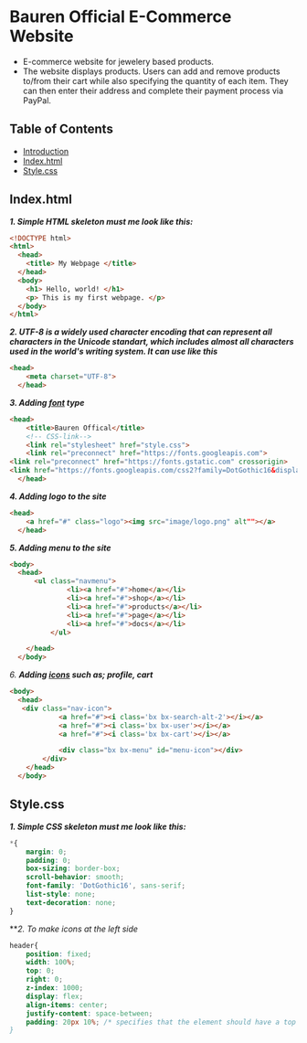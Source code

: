 # **Bauren Official E-Commerce Website**
- E-commerce website for jewelery based products.
- The website displays products. Users can add and remove products to/from their cart while also specifying the quantity of each item. They can then enter their address and complete their payment process via PayPal.


## **Table of Contents**
* [Introduction](#general-info)
* [Index.html](#lab-works)
* [Style.css](https://tldp.org/LDP/abs/html/index.html)

## **Index.html** 
**_1. Simple HTML skeleton must me look like this:_** 
```html
<!DOCTYPE html>
<html>
  <head>
    <title> My Webpage </title>
  </head>
  <body>
    <h1> Hello, world! </h1>
    <p> This is my first webpage. </p>
  </body> 
</html>
```

**_2. UTF-8 is a widely used character encoding that can represent all characters in the Unicode standart, which includes almost all characters used in the world's writing system. It can use like this_**
```html
<head>
    <meta charset="UTF-8">
  </head>
```

**_3. Adding [font](https://fonts.google.com/) type_** 
```html
<head>
    <title>Bauren Offical</title>
    <!-- CSS-link-->
    <link rel="stylesheet" href="style.css">
    <link rel="preconnect" href="https://fonts.googleapis.com">
<link rel="preconnect" href="https://fonts.gstatic.com" crossorigin>
<link href="https://fonts.googleapis.com/css2?family=DotGothic16&display=swap" rel="stylesheet">
  </head>
```

**_4. Adding logo to the site_**
```html
<head>
    <a href="#" class="logo"><img src="image/logo.png" alt""></a>
  </head>
```

**_5. Adding menu to the site_**
```html
<body>
  <head>
      <ul class="navmenu">
              <li><a href="#">home</a></li>
              <li><a href="#">shop</a></li>
              <li><a href="#">products</a></li>
              <li><a href="#">page</a></li>
              <li><a href="#">docs</a></li>
          </ul>

    </head>
  </body>
```

_6._ **_Adding [icons](https://boxicons.com/) such as; profile, cart_**
```html
<body>
  <head>
   <div class="nav-icon">
            <a href="#"><i class='bx bx-search-alt-2'></i></a>
            <a href="#"><i class='bx bx-user'></i></a>
            <a href="#"><i class='bx bx-cart'></i></a>

            <div class="bx bx-menu" id="menu-icon"></div>
        </div>
    </head>
  </body>
```

## **Style.css**
**_1. Simple CSS skeleton must me look like this:_** 
```css
*{
    margin: 0;
    padding: 0;
    box-sizing: border-box;
    scroll-behavior: smooth;
    font-family: 'DotGothic16', sans-serif; 
    list-style: none;
    text-decoration: none;
}
```

**_2. To make icons at the left side_
```css
header{
    position: fixed; 
    width: 100%;
    top: 0;
    right: 0;
    z-index: 1000;
    display: flex;
    align-items: center;
    justify-content: space-between;
    padding: 20px 10%; /* specifies that the element should have a top and bottom padding of 20 pixels, and a left and right padding of 10% of the element's width. **
}
```

